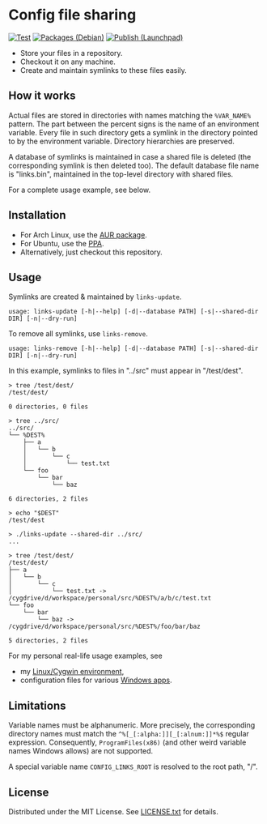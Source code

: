 Config file sharing
===================

[![Test](https://github.com/egor-tensin/config-links/actions/workflows/test.yml/badge.svg)](https://github.com/egor-tensin/config-links/actions/workflows/test.yml)
[![Packages (Debian)](https://github.com/egor-tensin/config-links/actions/workflows/debian.yml/badge.svg)](https://github.com/egor-tensin/config-links/actions/workflows/debian.yml)
[![Publish (Launchpad)](https://github.com/egor-tensin/config-links/actions/workflows/ppa.yml/badge.svg)](https://github.com/egor-tensin/config-links/actions/workflows/ppa.yml)

* Store your files in a repository.
* Checkout it on any machine.
* Create and maintain symlinks to these files easily.

How it works
------------

Actual files are stored in directories with names matching the `%VAR_NAME%`
pattern.
The part between the percent signs is the name of an environment variable.
Every file in such directory gets a symlink in the directory pointed to by the
environment variable.
Directory hierarchies are preserved.

A database of symlinks is maintained in case a shared file is deleted (the
corresponding symlink is then deleted too).
The default database file name is "links.bin", maintained in the top-level
directory with shared files.

For a complete usage example, see below.

Installation
------------

* For Arch Linux, use the [AUR package].
* For Ubuntu, use the [PPA].
* Alternatively, just checkout this repository.

[AUR package]: https://aur.archlinux.org/packages/config-links/
[PPA]: https://launchpad.net/~egor-tensin/+archive/ubuntu/config-links

Usage
-----

Symlinks are created & maintained by `links-update`.

```
usage: links-update [-h|--help] [-d|--database PATH] [-s|--shared-dir DIR] [-n|--dry-run]
```

To remove all symlinks, use `links-remove`.

```
usage: links-remove [-h|--help] [-d|--database PATH] [-s|--shared-dir DIR] [-n|--dry-run]
```

In this example, symlinks to files in "../src" must appear in "/test/dest".

```
> tree /test/dest/
/test/dest/

0 directories, 0 files

> tree ../src/
../src/
└── %DEST%
    ├── a
    │   └── b
    │       └── c
    │           └── test.txt
    └── foo
        └── bar
            └── baz

6 directories, 2 files

> echo "$DEST"
/test/dest

> ./links-update --shared-dir ../src/
...

> tree /test/dest/
/test/dest/
├── a
│   └── b
│       └── c
│           └── test.txt -> /cygdrive/d/workspace/personal/src/%DEST%/a/b/c/test.txt
└── foo
    └── bar
        └── baz -> /cygdrive/d/workspace/personal/src/%DEST%/foo/bar/baz

5 directories, 2 files
```

For my personal real-life usage examples, see

* my [Linux/Cygwin environment],
* configuration files for various [Windows apps].

[Linux/Cygwin environment]: https://github.com/egor-tensin/linux-home
[Windows apps]: https://github.com/egor-tensin/windows-home

Limitations
-----------

Variable names must be alphanumeric.
More precisely, the corresponding directory names must match the
`^%[_[:alpha:]][_[:alnum:]]*%$` regular expression.
Consequently, `ProgramFiles(x86)` (and other weird variable names Windows
allows) are not supported.

A special variable name `CONFIG_LINKS_ROOT` is resolved to the root path, "/".

License
-------

Distributed under the MIT License.
See [LICENSE.txt] for details.

[LICENSE.txt]: LICENSE.txt
